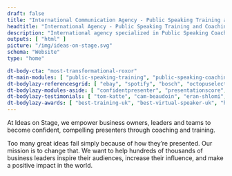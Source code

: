 ```yaml
---
draft: false
title: "International Communication Agency - Public Speaking Training and Coaching"
headtitle: "International Agency - Public Speaking Training and Coaching | UK"
description: "International agency specialized in Public Speaking Coaching and Training and Presentation Creation - United Kingdom"
outputs: [ "html" ]
picture: "/img/ideas-on-stage.svg"
schema: "Website"
type: "home"

dt-body-cta: "most-transformational-roxor"
dt-main-modules: [ "public-speaking-training", "public-speaking-coaching", "communication-consulting" ]
dt-bodylazy-referencesgrid: [ "ebay", "spotify", "bosch", "octopuselectricvehicles", "havas", "rainmaking", "tbifgc", "fedex", "salesforce", "deloitte", "google", "disney", "wbg", "lacoste", "loreal" ]
dt-bodylazy-modules-aside: [ "confidentpresenter", "presentationscore", "freewebclass", "freeminicourse" ]
dt-bodylazy-testimonials: [ "tom-katte", "cam-beaudoin", "eran-shlomi", "margaret-satya-rose", "caroline-boston", "graham-purvis" ]
dt-bodylazy-awards: [ "best-training-uk", "best-virtual-speaker-uk", "highly-commended-book-uk", "outstanding-provider-uk" ]
---
```


At Ideas on Stage, we empower business owners, leaders and teams to become confident, compelling presenters through coaching and training.

Too many great ideas fail simply because of how they’re presented. Our mission is to change that. We want to help hundreds of thousands of business leaders inspire their audiences, increase their influence, and make a positive impact in the world.
